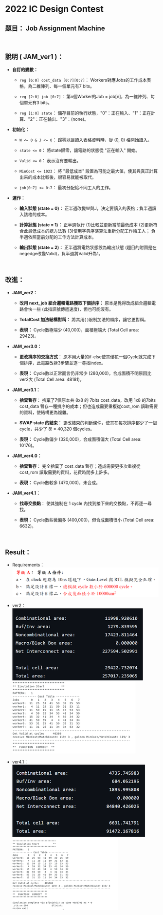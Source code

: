 # 2022 IC Design Contest

## <b>題目：</b> Job Assignment Machine

<br>


## <b>說明 ( JAM_ver1 )：</b>

- <b>自訂的變數：</b>
    - ``` reg [6:0] cost_data [0:7][0:7] ```：
        Workers對應Jobs的工作成本表格，為二維陣列、每一個單元有7 bits。

    - ``` reg [2:0] job [0:7] ```：
        第n個Worker的Job = job[n]，為一維陣列、每個單元有3 bits。

    - ``` reg [1:0] state ```：
        儲存目前的執行狀態，"0"：正在輸入、"1"：正在計算、"2"：正在輸出、"3"：(none)。

- <b>初始化：</b>
    - ``` W <= 0 & J <= 0 ```：
        歸零以讓讀入表格資料時，從 (0, 0) 格開始讀入。

    - ``` state <= 0 ```：
        將state歸零，讓電路的狀態從 "正在輸入" 開始。

    - ``` Valid <= 0 ```：
        表示沒有要輸出。

    - ``` MinCost <= 1023 ```：
        將 "最低成本" 設置為可能之最大值，使其與真正計算出來的成本比較後，很容易就能被取代。

    - ``` job[0~7] <= 0~7 ```：
        最初分配給不同工人的工作。

- <b>運作：</b>
    - <b>輸入狀態 (state = 0)：</b>
        正半週改變W與J，決定要讀入的表格；負半週讀入該格的成本。

    - <b>計算狀態 (state = 1)：</b>
        正半週執行 (1)比較並更新當前最低成本 (2)更新符合此最低成本的總方法數 (3)使用字典序演算法重新分配工作給工人；
        負半週依照當前分配的工作方法計算成本。

    - <b>輸出狀態 (state = 2)：</b>
        正半週將電路狀態設為輸出狀態 (題目的附圖是在negedge改變Valid)，負半週將Valid升為1。

<br>


## <b>改進：</b>

- <b>JAM_ver2：</b>
    - <b>改用 next_job 組合邏輯電路獲取下個排序：</b>
        原本是覺得改成組合邏輯電路會快一些 (此指訊號傳遞速度)，但也可能沒有。

    - <b>TotalCost 加法結構對稱：</b>
        將其用( )限制加法的順序，讓它更對稱。

    - <b>表現：</b>
        Cycle數極端少 (40,000)，面積極端大 (Total Cell area: 29423)。


- <b>JAM_ver3.0：</b>
    - <b>更改排序的交換方式</b>：
        原本用大量的if-else使其僅花一個Cycle就完成下個排序，此電路改拆3步驟並逐一尋找index。

    - <b>表現：</b>
        Cycle數以正常而言仍非常少 (280,000)，合成面積不明原因比ver2大 (Total Cell area: 48181)。


- <b>JAM_ver3.1：</b>
    - <b>捨棄暫存</b>：
        捨棄了7個原本共 8x8 的 7bits cost_data，改用 1x8 的7bits cost_data 暫存一種排序的成本；但也造成需要重複從cost_rom 讀取需要的資料，使結構更為複雜。

    - <b>SWAP state 的結束</b>：
        更改結束的判斷條件，使其在每次排序都少了一個cycle，共少了 8! = 40,320 個cycles。

    - <b>表現：</b>
        Cycle數偏少 (320,000)，合成面積偏大 (Total Cell area: 10176)。


- <b>JAM_ver4.0：</b>
    - <b>捨棄暫存</b>：
        完全捨棄了 cost_data 暫存；造成需要更多次重複從cost_rom 讀取需要的資料，花費時間多上許多。

    - <b>表現：</b>
        Cycle數較多 (470,000)，未合成。


- <b>JAM_ver4.1：</b>
    - <b>找尋交換點</b>：
        使其強制在 1 cycle 內找到接下來的交換點，不再逐一尋找。

    - <b>表現：</b>
        Cycle數些微偏多 (400,000)，但合成面積很小 (Total Cell area: 6632)。

</br>

## Result：
- Requirements：</br>
![](../../VLSI_Lab/Digital_Final/pics/image-4.png)

- ver2：</br>
![](../../VLSI_Lab/Digital_Final/pics/image-1.png)
![](../../VLSI_Lab/Digital_Final/pics/image-0.png)

- ver4.1：</br>
![](../../VLSI_Lab/Digital_Final/pics/image-2.png)
![](../../VLSI_Lab/Digital_Final/pics/image-3.png)
